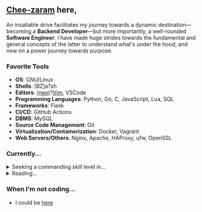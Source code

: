 ## [Chee-zaram](https://linkedin.com/in/chee-zaram) here,
An insatiable drive facilitates my journey towards a dynamic destination—becoming a **Backend Developer**—but more importantly, a well-rounded **Software Engineer**. I have made huge strides towards the fundamental and general concepts of the latter to understand what's under the hood, and now on a power journey towards purpose.

### Favorite Tools
* **OS**: GNU/Linux
* **Shells**: [BZ]a?sh
* **Editors**: [(neo)](https://neovim.io/)?[Vim](https://www.vim.org/), VSCode
* **Programming Languages**: Python, Go, C, JavaScript, Lua, SQL
* **Frameworks**: Flask
* **CI/CD**: GitHub Actions
* **DBMS**: MySQL
* **Source Code Management**: Git
* **Virtualization/Containerization**: Docker, Vagrant
* **Web Servers/Others**: Nginx, Apache, HAProxy, ufw, OpenSSL

### Currently...
<details>
  <summary>Seeking a commanding skill level in...</summary>
  <ul>
    <li>Rust</li>
  </ul>
</details>

<details>
  <summary>Reading...</summary>
  <ul>
    <li>
      <a href="https://www.goodreads.com/en/book/show/7936425-more-money-than-god">More Money Than God: Hedge Funds and the Making of a New Elite</a>
    </li>
    <li>
      <a href="https://www.goodreads.com/book/show/25550614-programming-rust?from_search=true&from_srp=true&qid=5HA6nUtjZ2&rank=2">Programming Rust: Fast, Safe Systems Development</a>
    </li>
</details>

### When I'm not coding...
* I could be [here](https://twitter.com/CheezaramOkeke)
